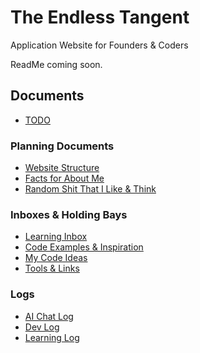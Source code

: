 # The Endless Tangent

Application Website for Founders & Coders

ReadMe coming soon.

## Documents

* [TODO](/TODO.md)

### Planning Documents

* [Website Structure](documents/planStructure.md)
* [Facts for About Me](documents/meObjective.md)
* [Random Shit That I Like & Think](documents/meSubjective.md)

### Inboxes & Holding Bays

* [Learning Inbox](documents/inLearn.md)
* [Code Examples & Inspiration](documents/codeInspo.md)
* [My Code Ideas](documents/codeMe.md)
* [Tools & Links](documents/inTools.md)

### Logs

* [AI Chat Log](documents/logAI/hub.md)
* [Dev Log](documents/logDev/hub.md)
* [Learning Log](documents/logLearn.md)
